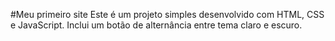 #Meu primeiro site
Este é um projeto simples desenvolvido com HTML, CSS e JavaScript.
Inclui um botão de alternância entre tema claro e escuro.
